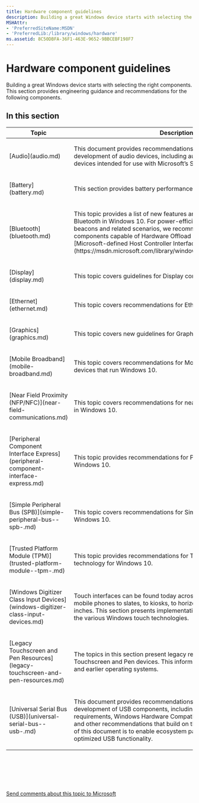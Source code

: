 ```yaml
---
title: Hardware component guidelines
description: Building a great Windows device starts with selecting the right components. This section provides engineering guidance and recommendations for components.
MSHAttr:
- 'PreferredSiteName:MSDN'
- 'PreferredLib:/library/windows/hardware'
ms.assetid: 8C50DBFA-36F1-463E-9652-9BBCEBF198F7
---
```


# Hardware component guidelines


Building a great Windows device starts with selecting the right components. This section provides engineering guidance and recommendations for the following components.

## In this section


<table>
<colgroup>
<col width="50%" />
<col width="50%" />
</colgroup>
<thead>
<tr class="header">
<th>Topic</th>
<th>Description</th>
</tr>
</thead>
<tbody>
<tr class="odd">
<td><p>[Audio](audio.md)</p></td>
<td><p>This document provides recommendations for the design and development of audio devices, including audio playback and audio input devices intended for use with Microsoft’s Speech Platform.</p></td>
</tr>
<tr class="even">
<td><p>[Battery](battery.md)</p></td>
<td><p>This section provides battery performance recommendations.</p></td>
</tr>
<tr class="odd">
<td><p>[Bluetooth](bluetooth.md)</p></td>
<td><p>This topic provides a list of new features and recommendations for Bluetooth in Windows 10. For power-efficient support for Bluetooth LE beacons and related scenarios, we recommend that OEMs use Bluetooth components capable of Hardware Offload and able to support the [Microsoft-defined Host Controller Interface (HCI) extension](https://msdn.microsoft.com/library/windows/hardware/dn917903.aspx).</p></td>
</tr>
<tr class="even">
<td><p>[Display](display.md)</p></td>
<td><p>This topic covers guidelines for Display components in Windows 10.</p></td>
</tr>
<tr class="odd">
<td><p>[Ethernet](ethernet.md)</p></td>
<td><p>This topic covers recommendations for Ethernet in Windows 10.</p></td>
</tr>
<tr class="even">
<td><p>[Graphics](graphics.md)</p></td>
<td><p>This topic covers new guidelines for Graphics in Windows 10.</p></td>
</tr>
<tr class="odd">
<td><p>[Mobile Broadband](mobile-broadband.md)</p></td>
<td><p>This topic covers recommendations for Mobile Broadband components in devices that run Windows 10.</p></td>
</tr>
<tr class="even">
<td><p>[Near Field Proximity (NFP/NFC)](near-field-communications.md)</p></td>
<td><p>This topic covers recommendations for near field communications (NFC) in Windows 10.</p></td>
</tr>
<tr class="odd">
<td><p>[Peripheral Component Interface Express](peripheral-component-interface-express.md)</p></td>
<td><p>This topic provides recommendations for PCI Express (PCIe) in Windows 10.</p></td>
</tr>
<tr class="even">
<td><p>[Simple Peripheral Bus (SPB)](simple-peripheral-bus--spb-.md)</p></td>
<td><p>This topic covers recommendations for Simple Peripheral Bus in Windows 10.</p></td>
</tr>
<tr class="odd">
<td><p>[Trusted Platform Module (TPM)](trusted-platform-module--tpm-.md)</p></td>
<td><p>This topic provides recommendations for Trusted Platform Module (TPM) technology for Windows 10.</p></td>
</tr>
<tr class="even">
<td><p>[Windows Digitizer Class Input Devices](windows-digitizer-class-input-devices.md)</p></td>
<td><p>Touch interfaces can be found today across myriad devices ranging from mobile phones to slates, to kiosks, to horizontal/vertical displays of 30 inches. This section presents implementation and validation guides for the various Windows touch technologies.</p></td>
</tr>
<tr class="odd">
<td><p>[Legacy Touchscreen and Pen Resources](legacy-touchscreen-and-pen-resources.md)</p></td>
<td><p>The topics in this section present legacy resources for Windows Touchscreen and Pen devices. This information applies to Windows 8 and earlier operating systems.</p></td>
</tr>
<tr class="even">
<td><p>[Universal Serial Bus (USB)](universal-serial-bus--usb-.md)</p></td>
<td><p>This document provides recommendations for the design and development of USB components, including minimum hardware requirements, Windows Hardware Compatibility Program requirements, and other recommendations that build on those requirements. The goal of this document is to enable ecosystem partners to build a device with optimized USB functionality.</p></td>
</tr>
</tbody>
</table>

 

 

 

[Send comments about this topic to Microsoft](mailto:wsddocfb@microsoft.com?subject=Documentation%20feedback%20%5Bp_WEG_Hardware\p_weg_hardware%5D:%20Hardware%20component%20guidelines%20%20RELEASE:%20%2811/28/2016%29&body=%0A%0APRIVACY%20STATEMENT%0A%0AWe%20use%20your%20feedback%20to%20improve%20the%20documentation.%20We%20don't%20use%20your%20email%20address%20for%20any%20other%20purpose,%20and%20we'll%20remove%20your%20email%20address%20from%20our%20system%20after%20the%20issue%20that%20you're%20reporting%20is%20fixed.%20While%20we're%20working%20to%20fix%20this%20issue,%20we%20might%20send%20you%20an%20email%20message%20to%20ask%20for%20more%20info.%20Later,%20we%20might%20also%20send%20you%20an%20email%20message%20to%20let%20you%20know%20that%20we've%20addressed%20your%20feedback.%0A%0AFor%20more%20info%20about%20Microsoft's%20privacy%20policy,%20see%20http://privacy.microsoft.com/default.aspx. "Send comments about this topic to Microsoft")




